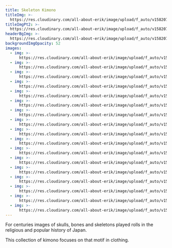```yaml
---
title: Skeleton Kimono
titleImg: >-
  https://res.cloudinary.com/all-about-erik/image/upload/f_auto/v1582070250/Collections/05%20Skeleton%20Kimono/title-skeleton-white_hbor49.png
titleImgPt2: >-
  https://res.cloudinary.com/all-about-erik/image/upload/f_auto/v1582070250/Collections/05%20Skeleton%20Kimono/title-kimono-white_lpysdx.png
headerBgImg: >-
  https://res.cloudinary.com/all-about-erik/image/upload/f_auto/v1582070250/Collections/05%20Skeleton%20Kimono/banner_-_skeleton_e39gtl.jpg
backgroundImgOpacity: 52
images:
  - img: >-
      https://res.cloudinary.com/all-about-erik/image/upload/f_auto/v1582070628/Collections/05%20Skeleton%20Kimono/01-s_48b_jvs4ur.jpg
  - img: >-
      https://res.cloudinary.com/all-about-erik/image/upload/f_auto/v1582070629/Collections/05%20Skeleton%20Kimono/02-s_02b_cyof27.jpg
  - img: >-
      https://res.cloudinary.com/all-about-erik/image/upload/f_auto/v1582070628/Collections/05%20Skeleton%20Kimono/03-s_05b-copy_aopdrc.jpg
  - img: >-
      https://res.cloudinary.com/all-about-erik/image/upload/f_auto/v1582070627/Collections/05%20Skeleton%20Kimono/04-s_11b-copy_kxwmon.jpg
  - img: >-
      https://res.cloudinary.com/all-about-erik/image/upload/f_auto/v1582070628/Collections/05%20Skeleton%20Kimono/05-s_12b-copy_nvrslx.jpg
  - img: >-
      https://res.cloudinary.com/all-about-erik/image/upload/f_auto/v1582070629/Collections/05%20Skeleton%20Kimono/06-s_13b-copy_evf2iz.jpg
  - img: >-
      https://res.cloudinary.com/all-about-erik/image/upload/f_auto/v1582070628/Collections/05%20Skeleton%20Kimono/07-s_17b-copy_phomg8.jpg
  - img: >-
      https://res.cloudinary.com/all-about-erik/image/upload/f_auto/v1582070629/Collections/05%20Skeleton%20Kimono/08-s_19b-copy_s8nsil.jpg
  - img: >-
      https://res.cloudinary.com/all-about-erik/image/upload/f_auto/v1582070629/Collections/05%20Skeleton%20Kimono/09-s_22b-copy_g4qsis.jpg
  - img: >-
      https://res.cloudinary.com/all-about-erik/image/upload/f_auto/v1582070629/Collections/05%20Skeleton%20Kimono/10-s_23b-copy_csc9rv.jpg
  - img: >-
      https://res.cloudinary.com/all-about-erik/image/upload/f_auto/v1582070630/Collections/05%20Skeleton%20Kimono/11-s_27-copy_ysgrul.jpg
  - img: >-
      https://res.cloudinary.com/all-about-erik/image/upload/f_auto/v1582070630/Collections/05%20Skeleton%20Kimono/12-s_29b-copy_ocmdva.jpg
  - img: >-
      https://res.cloudinary.com/all-about-erik/image/upload/f_auto/v1582070630/Collections/05%20Skeleton%20Kimono/13-s_30b-copy_nrjd9e.jpg
  - img: >-
      https://res.cloudinary.com/all-about-erik/image/upload/f_auto/v1582070630/Collections/05%20Skeleton%20Kimono/14-s_31b-copy_cg1xmn.jpg
  - img: >-
      https://res.cloudinary.com/all-about-erik/image/upload/f_auto/v1582070630/Collections/05%20Skeleton%20Kimono/15-s_33b-copy_iosx4o.jpg
  - img: >-
      https://res.cloudinary.com/all-about-erik/image/upload/f_auto/v1582070630/Collections/05%20Skeleton%20Kimono/16-s_39b-copy_fc3eoi.jpg
  - img: >-
      https://res.cloudinary.com/all-about-erik/image/upload/f_auto/v1582070631/Collections/05%20Skeleton%20Kimono/17-s_45b-copy_ucpzje.jpg
---
```

For centuries images of skulls, bones and skeletons played rolls in the religious and popular history of Japan.

This collection of kimono focuses on that motif in clothing.
